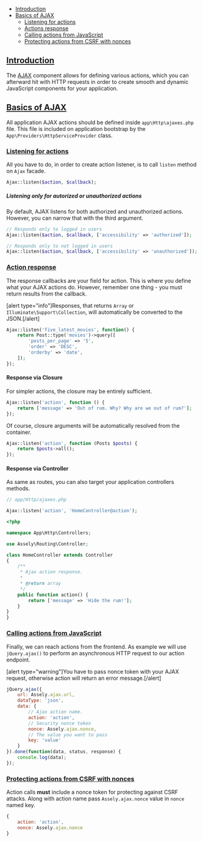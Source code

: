 - [Introduction](#introduction)
- [Basics of AJAX](#basics-of-ajax)
    + [Listening for actions](#listening-for-action)
    + [Actions response](#action-response)
    + [Calling actions from JavaScript](#calling-action-from-javascript)
    + [Protecting actions from CSRF with nonces](#protecting-actions-from-csrf-with-nonces)


<a name="introduction"></a>
## [Introduction](#introduction)

The [AJAX](https://codex.wordpress.org/Glossary#AJAX) component allows for defining various actions, which you can afterward hit with HTTP requests in order to create smooth and dynamic JavaScript components for your application.

<a name="basics-of-ajax"></a>
## [Basics of AJAX](#basics-of-ajax)

All application AJAX actions should be defined inside `app\Http\ajaxes.php` file. This file is included on application bootstrap by the `App\Providers\HttpServiceProvider` class.

<a name="listening-for-actions"></a>
### [Listening for actions](#listening-for-actions)

All you have to do, in order to create action listener, is to call `listen` method on `Ajax` facade.

```php
Ajax::listen($action, $callback);
```

##### Listening only for autorized or unauthorized actions

By default, AJAX listens for both authorized and unauthorized actions. However, you can narrow that with the third argument.

```php
// Responds only to logged in users
Ajax::listen($action, $callback, ['accessibility' => 'authorized']);

// Responds only to not logged in users
Ajax::listen($action, $callback, ['accessibility' => 'unauthorized']);
```

<a name="actions-response"></a>
### [Action response](#actions-response)

The response callbacks are your field for action. This is where you define what your AJAX actions do. However, remember one thing - you must return results from the callback.

[alert type="info"]Responses, that returns `Array` or `Illuminate\Support\Collection`, will automatically be converted to the JSON.[/alert]

```php
Ajax::listen('five_latest_movies', function() {
    return Post::type('movies')->query([
        'posts_per_page' => '5',
        'order' => 'DESC',
        'orderby' => 'date',
    ]);
});
```

#### Response via Closure

For simpler actions, the closure may be entirely sufficient.

```php
Ajax::listen('action', function () {
    return ['message' => 'Out of rum. Why? Why are we out of rum?'];
});
```

Of course, closure arguments will be automatically resolved from the container.

```php
Ajax::listen('action', function (Posts $posts) {
    return $posts->all();
});
```

#### Response via Controller

As same as routes, you can also target your application controllers methods.

```php
// app/Http/ajaxes.php

Ajax::listen('action', 'HomeController@action');
```

```php
<?php

namespace App\Http\Controllers;

use Assely\Routing\Controller;

class HomeController extends Controller
{
    /**
     * Ajax action response.
     *
     * @return array
     */
    public function action() {
        return ['message' => 'Hide the rum!'];
    }
}
}
```

<a name="calling-actions-from-javascript"></a>
### [Calling actions from JavaScript](#calling-actions-from-javascript)

Finally, we can reach actions from the frontend. As example we will use `jQuery.ajax()` to perform an asynchronous HTTP request to our action endpoint.

[alert type="warning"]You have to pass nonce token with your AJAX request, otherwise action will return an error message.[/alert]

```js
jQuery.ajax({
    url: Assely.ajax.url,
    dataType: 'json',
    data: {
        // Ajax action name.
        action: 'action',
        // Security nonce token
        nonce: Assely.ajax.nonce,
        // The value you want to pass
        key: 'value'
    }
}).done(function(data, status, response) {
    console.log(data);
});
```

<a name="protecting-actions-from-csrf-with-nonces"></a>
### [Protecting actions from CSRF with nonces](#protecting-actions-from-csrf-with-nonces)

Action calls **must** include a nonce token for protecting against CSRF attacks. Along with action name pass `Assely.ajax.nonce` value in `nonce` named key.

```js
{
    action: 'action',
    nonce: Assely.ajax.nonce
}
```